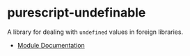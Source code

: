 # purescript-undefinable

A library for dealing with `undefined` values in foreign libraries.

- [Module Documentation](docs/Data/Undefinable.md)
